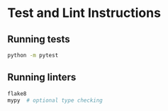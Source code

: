 # Test and Lint Instructions

## Running tests

```bash
python -m pytest
```

## Running linters

```bash
flake8
mypy  # optional type checking
```
